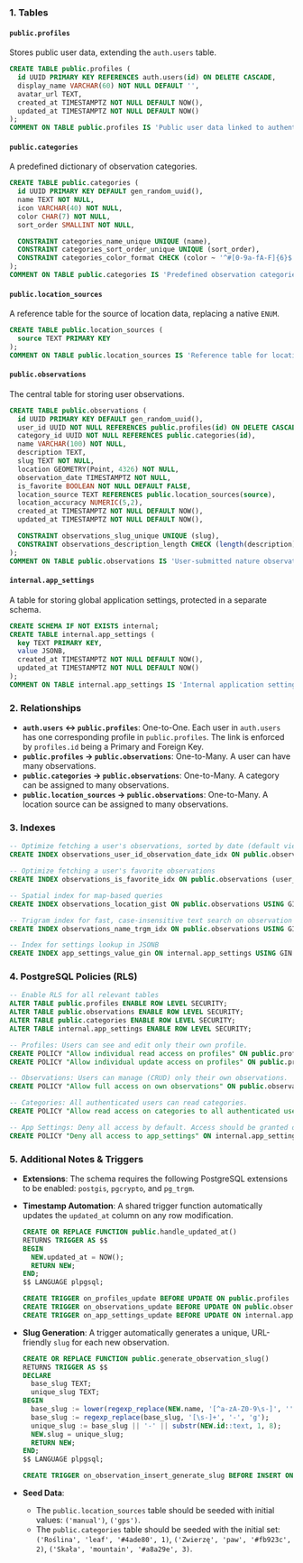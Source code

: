 ### 1. Tables

#### `public.profiles`

Stores public user data, extending the `auth.users` table.

```sql
CREATE TABLE public.profiles (
  id UUID PRIMARY KEY REFERENCES auth.users(id) ON DELETE CASCADE,
  display_name VARCHAR(60) NOT NULL DEFAULT '',
  avatar_url TEXT,
  created_at TIMESTAMPTZ NOT NULL DEFAULT NOW(),
  updated_at TIMESTAMPTZ NOT NULL DEFAULT NOW()
);
COMMENT ON TABLE public.profiles IS 'Public user data linked to authentication.';
```

#### `public.categories`

A predefined dictionary of observation categories.

```sql
CREATE TABLE public.categories (
  id UUID PRIMARY KEY DEFAULT gen_random_uuid(),
  name TEXT NOT NULL,
  icon VARCHAR(40) NOT NULL,
  color CHAR(7) NOT NULL,
  sort_order SMALLINT NOT NULL,

  CONSTRAINT categories_name_unique UNIQUE (name),
  CONSTRAINT categories_sort_order_unique UNIQUE (sort_order),
  CONSTRAINT categories_color_format CHECK (color ~ '^#[0-9a-fA-F]{6}$')
);
COMMENT ON TABLE public.categories IS 'Predefined observation categories (e.g., plant, animal).';
```

#### `public.location_sources`

A reference table for the source of location data, replacing a native `ENUM`.

```sql
CREATE TABLE public.location_sources (
  source TEXT PRIMARY KEY
);
COMMENT ON TABLE public.location_sources IS 'Reference table for location sources (e.g., gps, manual).';
```

#### `public.observations`

The central table for storing user observations.

```sql
CREATE TABLE public.observations (
  id UUID PRIMARY KEY DEFAULT gen_random_uuid(),
  user_id UUID NOT NULL REFERENCES public.profiles(id) ON DELETE CASCADE,
  category_id UUID NOT NULL REFERENCES public.categories(id),
  name VARCHAR(100) NOT NULL,
  description TEXT,
  slug TEXT NOT NULL,
  location GEOMETRY(Point, 4326) NOT NULL,
  observation_date TIMESTAMPTZ NOT NULL,
  is_favorite BOOLEAN NOT NULL DEFAULT FALSE,
  location_source TEXT REFERENCES public.location_sources(source),
  location_accuracy NUMERIC(5,2),
  created_at TIMESTAMPTZ NOT NULL DEFAULT NOW(),
  updated_at TIMESTAMPTZ NOT NULL DEFAULT NOW(),

  CONSTRAINT observations_slug_unique UNIQUE (slug),
  CONSTRAINT observations_description_length CHECK (length(description) <= 500)
);
COMMENT ON TABLE public.observations IS 'User-submitted nature observations.';
```

#### `internal.app_settings`

A table for storing global application settings, protected in a separate schema.

```sql
CREATE SCHEMA IF NOT EXISTS internal;
CREATE TABLE internal.app_settings (
  key TEXT PRIMARY KEY,
  value JSONB,
  created_at TIMESTAMPTZ NOT NULL DEFAULT NOW(),
  updated_at TIMESTAMPTZ NOT NULL DEFAULT NOW()
);
COMMENT ON TABLE internal.app_settings IS 'Internal application settings, admin-only access.';
```

### 2. Relationships

- **`auth.users` ↔ `public.profiles`**: One-to-One. Each user in `auth.users` has one corresponding profile in `public.profiles`. The link is enforced by `profiles.id` being a Primary and Foreign Key.
- **`public.profiles` → `public.observations`**: One-to-Many. A user can have many observations.
- **`public.categories` → `public.observations`**: One-to-Many. A category can be assigned to many observations.
- **`public.location_sources` → `public.observations`**: One-to-Many. A location source can be assigned to many observations.

### 3. Indexes

```sql
-- Optimize fetching a user's observations, sorted by date (default view)
CREATE INDEX observations_user_id_observation_date_idx ON public.observations (user_id, observation_date DESC);

-- Optimize fetching a user's favorite observations
CREATE INDEX observations_is_favorite_idx ON public.observations (user_id, observation_date DESC) WHERE is_favorite;

-- Spatial index for map-based queries
CREATE INDEX observations_location_gist ON public.observations USING GIST (location);

-- Trigram index for fast, case-insensitive text search on observation names
CREATE INDEX observations_name_trgm_idx ON public.observations USING GIN (name gin_trgm_ops);

-- Index for settings lookup in JSONB
CREATE INDEX app_settings_value_gin ON internal.app_settings USING GIN (value);
```

### 4. PostgreSQL Policies (RLS)

```sql
-- Enable RLS for all relevant tables
ALTER TABLE public.profiles ENABLE ROW LEVEL SECURITY;
ALTER TABLE public.observations ENABLE ROW LEVEL SECURITY;
ALTER TABLE public.categories ENABLE ROW LEVEL SECURITY;
ALTER TABLE internal.app_settings ENABLE ROW LEVEL SECURITY;

-- Profiles: Users can see and edit only their own profile.
CREATE POLICY "Allow individual read access on profiles" ON public.profiles FOR SELECT USING (auth.uid() = id);
CREATE POLICY "Allow individual update access on profiles" ON public.profiles FOR UPDATE USING (auth.uid() = id);

-- Observations: Users can manage (CRUD) only their own observations.
CREATE POLICY "Allow full access on own observations" ON public.observations FOR ALL USING (auth.uid() = user_id);

-- Categories: All authenticated users can read categories.
CREATE POLICY "Allow read access on categories to all authenticated users" ON public.categories FOR SELECT TO authenticated USING (true);

-- App Settings: Deny all access by default. Access should be granted only to a service_role.
CREATE POLICY "Deny all access to app_settings" ON internal.app_settings FOR ALL USING (false);
```

### 5. Additional Notes & Triggers

- **Extensions**: The schema requires the following PostgreSQL extensions to be enabled: `postgis`, `pgcrypto`, and `pg_trgm`.
- **Timestamp Automation**: A shared trigger function automatically updates the `updated_at` column on any row modification.

  ```sql
  CREATE OR REPLACE FUNCTION public.handle_updated_at()
  RETURNS TRIGGER AS $$
  BEGIN
    NEW.updated_at = NOW();
    RETURN NEW;
  END;
  $$ LANGUAGE plpgsql;

  CREATE TRIGGER on_profiles_update BEFORE UPDATE ON public.profiles FOR EACH ROW EXECUTE PROCEDURE public.handle_updated_at();
  CREATE TRIGGER on_observations_update BEFORE UPDATE ON public.observations FOR EACH ROW EXECUTE PROCEDURE public.handle_updated_at();
  CREATE TRIGGER on_app_settings_update BEFORE UPDATE ON internal.app_settings FOR EACH ROW EXECUTE PROCEDURE public.handle_updated_at();
  ```

- **Slug Generation**: A trigger automatically generates a unique, URL-friendly `slug` for each new observation.

  ```sql
  CREATE OR REPLACE FUNCTION public.generate_observation_slug()
  RETURNS TRIGGER AS $$
  DECLARE
    base_slug TEXT;
    unique_slug TEXT;
  BEGIN
    base_slug := lower(regexp_replace(NEW.name, '[^a-zA-Z0-9\s-]', '', 'g'));
    base_slug := regexp_replace(base_slug, '[\s-]+', '-', 'g');
    unique_slug := base_slug || '-' || substr(NEW.id::text, 1, 8);
    NEW.slug = unique_slug;
    RETURN NEW;
  END;
  $$ LANGUAGE plpgsql;

  CREATE TRIGGER on_observation_insert_generate_slug BEFORE INSERT ON public.observations FOR EACH ROW EXECUTE PROCEDURE public.generate_observation_slug();
  ```

- **Seed Data**:
  - The `public.location_sources` table should be seeded with initial values: `('manual')`, `('gps')`.
  - The `public.categories` table should be seeded with the initial set: `('Roślina', 'leaf', '#4ade80', 1)`, `('Zwierzę', 'paw', '#fb923c', 2)`, `('Skała', 'mountain', '#a8a29e', 3)`.
